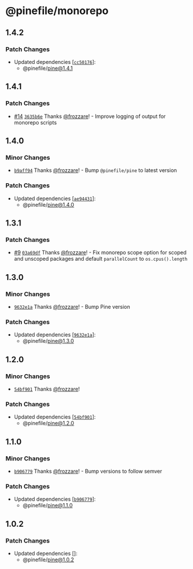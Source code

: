 # @pinefile/monorepo

## 1.4.2

### Patch Changes

- Updated dependencies [[`cc50176`](https://github.com/pinefile/pine/commit/cc50176e91adb5bf0af881854ca7453eda22f177)]:
  - @pinefile/pine@1.4.1

## 1.4.1

### Patch Changes

- [#14](https://github.com/pinefile/pine/pull/14) [`3635b6e`](https://github.com/pinefile/pine/commit/3635b6e9de672702ea01d5f11460724703260fa2) Thanks [@frozzare](https://github.com/frozzare)! - Improve logging of output for monorepo scripts

## 1.4.0

### Minor Changes

- [`b9aff94`](https://github.com/pinefile/pine/commit/b9aff940033bb0c459607042f713750b5487547c) Thanks [@frozzare](https://github.com/frozzare)! - Bump `@pinefile/pine` to latest version

### Patch Changes

- Updated dependencies [[`ae94431`](https://github.com/pinefile/pine/commit/ae9443110f106cbdd235b9589af8baa9fc55e4cf)]:
  - @pinefile/pine@1.4.0

## 1.3.1

### Patch Changes

- [#9](https://github.com/pinefile/pine/pull/9) [`03a69df`](https://github.com/pinefile/pine/commit/03a69dfb61b3915afaf25969ea3080be67dff474) Thanks [@frozzare](https://github.com/frozzare)! - Fix monorepo scope option for scoped and unscoped packages and default `parallelCount` to `os.cpus().length`

## 1.3.0

### Minor Changes

- [`9632e1a`](https://github.com/pinefile/pine/commit/9632e1aca9199b356faa1981acda039661c7e85b) Thanks [@frozzare](https://github.com/frozzare)! - Bump Pine version

### Patch Changes

- Updated dependencies [[`9632e1a`](https://github.com/pinefile/pine/commit/9632e1aca9199b356faa1981acda039661c7e85b)]:
  - @pinefile/pine@1.3.0

## 1.2.0

### Minor Changes

- [`54bf901`](https://github.com/pinefile/pine/commit/54bf901dda9951cf306ac9fc9239522aee37bc10) Thanks [@frozzare](https://github.com/frozzare)!

### Patch Changes

- Updated dependencies [[`54bf901`](https://github.com/pinefile/pine/commit/54bf901dda9951cf306ac9fc9239522aee37bc10)]:
  - @pinefile/pine@1.2.0

## 1.1.0

### Minor Changes

- [`b906779`](https://github.com/pinefile/pine/commit/b906779eb4a67bd3859099493734f4dad8052d5b) Thanks [@frozzare](https://github.com/frozzare)! - Bump versions to follow semver

### Patch Changes

- Updated dependencies [[`b906779`](https://github.com/pinefile/pine/commit/b906779eb4a67bd3859099493734f4dad8052d5b)]:
  - @pinefile/pine@1.1.0

## 1.0.2

### Patch Changes

- Updated dependencies []:
  - @pinefile/pine@1.0.2

